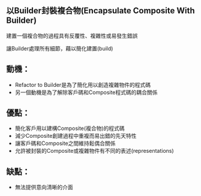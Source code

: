 ## 以Builder封裝複合物(Encapsulate Composite With Builder)

建置一個複合物的過程具有反覆性、複雜性或易發生錯誤

讓Builder處理所有細節，藉以簡化建置(build)



## 動機：

* Refactor to Builder是為了簡化用以創造複雜物件的程式碼
* 另一個動機是為了解除客戶碼和Composite程式碼的耦合關係


## 優點：

* 簡化客戶用以建構Composite(複合物)的程式碼
* 減少Composite創建過程中重複而易出錯的先天特性
* 讓客戶碼和Composite之間維持鬆偶合關係
* 允許被封裝的Composite或複雜物件有不同的表述(representations)


## 缺點：
* 無法提供意向清晰的介面



